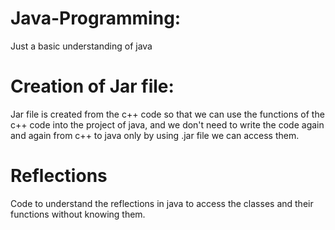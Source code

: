 # Java-Programming:
Just a basic understanding of java

# Creation of Jar file:
Jar file is created from the c++ code so that we can use the functions of the c++ code into the project of java,
and we don't need to write the code again and again from c++ to java only by using .jar file we can access them.

# Reflections
Code to understand the reflections in java to access the classes and their functions without knowing them.
